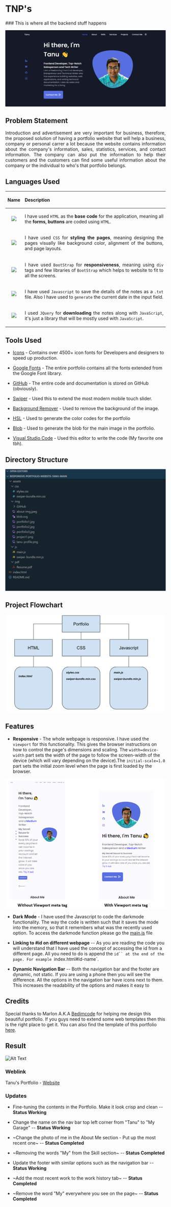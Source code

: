<h1>TNP's <HUB></h1>
### This is where all the backend stuff happens 


<p align = "center">
<img src="assets\img\GitHub\git_1.PNG">
</p>

## Problem Statement

<p align = "justify">Introduction and advertisement are very important for business, therefore, the proposed solution of having a portfolio website that will help a business, company or personal carrer a lot because the website contains information about the company's information, sales, statistics, services, and contact information. The company can also put the information to help their customers and the customers can find some useful information about the company or the individual to who's that portfolio belongs.</p>


## Languages Used


|<p align = "justify"> Name </p>|<p align = "justify"> Description </p> | 
| :---:   | :-: | 
| <img src = "https://img.shields.io/badge/HTML5-E34F26?style=for-the-badge&logo=html5&logoColor=white"> |<p align = "justify"> I have used `HTML` as the <b>base code</b> for the application, meaning all the <b>forms, buttons</b> are coded using `HTML`.</p> | 
| <img src = "https://img.shields.io/badge/CSS3-1572B6?style=for-the-badge&logo=css3&logoColor=white"> |<p align = "justify"> I have used `CSS` for <b>styling the pages</b>, meaning designing the pages visually like background color, alignment of the buttons, and page layouts.</p> | 
| <img src = "https://img.shields.io/badge/Bootstrap-563D7C?style=for-the-badge&logo=bootstrap&logoColor=white"> | <p align = "justify">I have used `BootStrap` for <b>responsiveness</b>, meaning using `div` tags and few libraries of `BootStrap` which helps to website to fit to all the screens.</p> | 
| <img src = "https://img.shields.io/badge/JavaScript-F7DF1E?style=for-the-badge&logo=javascript&logoColor=black"> | <p align = "justify">I have used `Javascript` to save the details of the notes as a `.txt` file. Also I have used to `generate` the current date in the input field.</p> | 
| <img src="https://img.shields.io/badge/jquery%20-%230769AD.svg?&style=for-the-badge&logo=jquery&logoColor=white"/> | <p align = "justify">I used `JQuery` for <b>downloading</b> the notes along with `JavaScript`, it's just a library that will be mostly used with `JavaScript`.</p>


## Tools Used

* [Icons](https://www.youtube.com/redirect?event=video_description&redir_token=QUFFLUhqa3pwdk4yUDdWWEFYb0YwbjFvZHhkSGNscnBxQXxBQ3Jtc0tueUtwT2lBTWV4dXpfcmJRS0lXOHBYQXQ3TkRNZGJ4eFl1WWZiZkljYS1tZXFlTVRlaFBtYm4zWTdwc0MwNVFjY285cG1ZY2VaSzNTTnVEcDdoZ1ZiV05FYVlDSTVaSmFkZWpueDY1Q1l1bTJsQUdOcw&q=https%3A%2F%2Ficonscout.com%2Funicons&v=27JtRAI3QO8) - Contains over 4500+ icon fonts for Developers and designers to speed up production.

* [Google Fonts]( https://fonts.google.com/) - The entire portfolio contains all the fonts extended from the Google Font library.
* [GitHub](https://github.com/Tanu-N-Prabhu/portfolio.io) - The entire code and documentation is stored on GitHub (obviously).
* [Swiper](https://swiperjs.com/) - Used this to extend the most modern mobile touch slider.
* [Background Remover](https://www.remove.bg/) - Used to remove the background of the image.
* [HSL](https://www.w3schools.com/colors/) - Used to generate the color codes for the portfolio
* [Blob](https://www.blobmaker.app/) - Used to generate the blob for the main image in the portfolio.
* [Visual Studio Code](https://code.visualstudio.com/) - Used this editor to write the code (My favorite one tbh).


## Directory Structure

<p align = "center">
<img src="assets\img\GitHub\dir_structure.PNG">
</p>


## Project Flowchart

<p align = "center">
<img src="assets\img\GitHub\dir_structure_flowchart.PNG">
</p>

## Features

* **Responsive** - The whole webpage is responsive. I have used the `viewport` for this functionality. This gives the browser instructions on how to control the page's dimensions and scaling. The `width=device-width` part sets the width of the page to follow the screen-width of the device (which will vary depending on the device).The `initial-scale=1.0` part sets the initial zoom level when the page is first loaded by the browser.

<p align = "center">
<img src="assets\img\viewport.PNG">
</p>

* **Dark Mode** - I have used the Javascript to code the darkmode functionality. The way the code is written such that it saves the mode into the memory, so that it remembers what was the recently used option. To access the darkmode function please go the [main.js](assets/js/main.js) file


* **Linking to #id on different webpage** -- As you are reading the code you will understand that I have used the concept of accessing the id from a different page. All you need to do is append the `id`` at the end of the page. For example `index.html#id-name`. 


* **Dynamic Navigation Bar** -- Both the navigation bar and the footer are dynamic, not static. If you are using a phone then you will see the difference. All the options in the navigation bar have icons next to them. This increases the readability of the options and makes it easy to
 


## Credits

Special thanks to Marlon A.K.A [Bedimcode](https://github.com/bedimcode) for helping me design this beautiful portfolio. If you guys need to extend some web templates then this is the right place to get it. You can also find the template of this portfolio [here](https://github.com/bedimcode/responsive-portfolio-website-Alexa).

## Result

![Alt Text](/assets/img/GitHub/darkmode-min.gif)



### Weblink

Tanu's Portfolio - [Website](https://tanu-n-prabhu.github.io/portfolio.io/)


### Updates

* Fine-tuning the contents in the Portfolio. Make it look crisp and clean -- **Status Working**

* Change the name on the nav bar top left corner from "Tanu" to "My Garage" -- **Status Working**

* ~Change the photo of me in the About Me section - Put up the most recent one~ -- **Status Completed**

* ~Removing the words "My" from the Skill section~ -- **Status Completed**

* Update the footer with similar options such as the navigation bar -- **Status Working**

* ~Add the most recent work to the work history tab~ -- **Status Completed**

* ~Remove the word "My" everywhere you see on the page~ -- **Status Completed**


